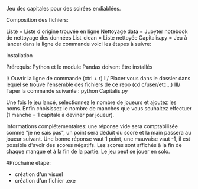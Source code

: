 Jeu des capitales pour des soirées endiablées.

Composition des fichiers:

Liste = Liste d'origine trouvée en ligne
Nettoyage data = Jupyter notebook de nettoyage des données
List_clean = Liste nettoyée
Capitalis.py = Jeu à lancer dans la ligne de commande voici les étapes à suivre:

Installation

Prérequis: Python et le module Pandas doivent être installés 

I/ Ouvrir la ligne de commande (ctrl + r)
II/ Placer vous dans le dossier dans lequel se trouve l'ensemble des fichiers de ce repo (cd c/user/etc...)
III/ Taper la commande suivante : python Capitalis.py

Une fois le jeu lancé, sélectionnez le nombre de joueurs et ajoutez les noms. Enfin choisissez le nombre de manches que vous souhaitez effectuer
(1 manche = 1 capitale à deviner par joueur).

Informations complétementaires: une réponse vide sera comptabilisée comme "je ne sais pas", un point sera déduit du score et la main passera au joueur suivant.
Une bonne réponse vaut 1 point, une mauvaise vaut -1, il est possible d'avoir des scores négatifs. Les scores sont affichés à la fin de chaque manque 
et à la fin de la partie.
Le jeu peut se jouer en solo.

#Prochaine étape: 

- création d'un visuel
- création d'un fichier .exe
